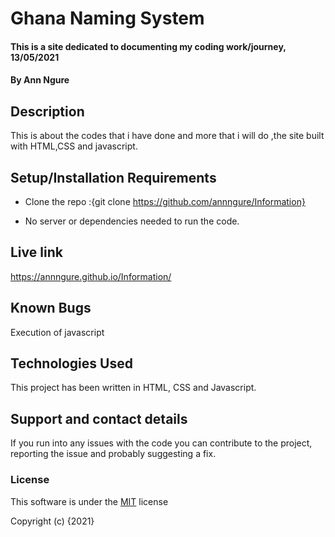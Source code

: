 # Ghana Naming System

#### This is a site dedicated to documenting my coding work/journey, 13/05/2021

#### By **Ann Ngure**

## Description
This is about the codes that i have done and more that i will do ,the site built with HTML,CSS and javascript.

## Setup/Installation Requirements

* Clone the repo :{git clone https://github.com/annngure/Information}

* No server or dependencies needed to run the code.

## Live link
https://annngure.github.io/Information/

## Known Bugs
Execution of javascript

## Technologies Used

This project has been written in HTML, CSS and Javascript.

## Support and contact details

If you run into any issues with the code you can contribute to the project, reporting the issue and probably suggesting a fix.

### License

This software is under the [MIT](LICENSE) license

Copyright (c) {2021} 

